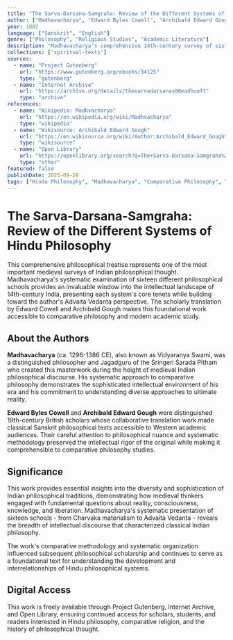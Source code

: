 ```yaml
---
title: "The Sarva-Darsana-Samgraha: Review of the Different Systems of Hindu Philosophy"
author: ["Madhavacharya", "Edward Byles Cowell", "Archibald Edward Gough"]
year: 1882
language: ["Sanskrit", "English"]
genre: ["Philosophy", "Religious Studies", "Academic Literature"]
description: "Madhavacharya's comprehensive 14th-century survey of sixteen Hindu philosophical systems, translated by Edward Cowell and Archibald Gough. This foundational text provides systematic analysis of diverse philosophical schools from materialism to Advaita Vedanta, representing one of the most important medieval surveys of Indian philosophical thought."
collections: ['spiritual-texts']
sources:
  - name: "Project Gutenberg"
    url: "https://www.gutenberg.org/ebooks/34125"
    type: "gutenberg"
  - name: "Internet Archive"
    url: "https://archive.org/details/thesarvadarsanas00madhuoft"
    type: "archive"
references:
  - name: "Wikipedia: Madhvacharya"
    url: "https://en.wikipedia.org/wiki/Madhvacharya"
    type: "wikipedia"
  - name: "Wikisource: Archibald Edward Gough"
    url: "https://en.wikisource.org/wiki/Author:Archibald_Edward_Gough"
    type: "wikisource"
  - name: "Open Library"
    url: "https://openlibrary.org/search?q=The+Sarva-Darsana-Samgraha%2C+or+Review+of+the+different+systems+of+Hindu+philosophy&mode=everything"
    type: "other"
featured: false
publishDate: 2025-09-28
tags: ["Hindu Philosophy", "Madhavacharya", "Comparative Philosophy", "Advaita Vedanta", "Indian Philosophy", "Philosophical Systems", "Edward Cowell", "Archibald Gough", "Medieval Philosophy", "Sanskrit Literature", "Vedanta", "Philosophical Survey"]
---
```


# The Sarva-Darsana-Samgraha: Review of the Different Systems of Hindu Philosophy

This comprehensive philosophical treatise represents one of the most important medieval surveys of Indian philosophical thought. Madhavacharya's systematic examination of sixteen different philosophical schools provides an invaluable window into the intellectual landscape of 14th-century India, presenting each system's core tenets while building toward the author's Advaita Vedanta perspective. The scholarly translation by Edward Cowell and Archibald Gough makes this foundational work accessible to comparative philosophy and modern academic study.

## About the Authors

**Madhavacharya** (ca. 1296-1386 CE), also known as Vidyaranya Swami, was a distinguished philosopher and Jagadguru of the Śringeri Śarada Pītham who created this masterwork during the height of medieval Indian philosophical discourse. His systematic approach to comparative philosophy demonstrates the sophisticated intellectual environment of his era and his commitment to understanding diverse approaches to ultimate reality.

**Edward Byles Cowell** and **Archibald Edward Gough** were distinguished 19th-century British scholars whose collaborative translation work made classical Sanskrit philosophical texts accessible to Western academic audiences. Their careful attention to philosophical nuance and systematic methodology preserved the intellectual rigor of the original while making it comprehensible to comparative philosophy studies.

## Significance

This work provides essential insights into the diversity and sophistication of Indian philosophical traditions, demonstrating how medieval thinkers engaged with fundamental questions about reality, consciousness, knowledge, and liberation. Madhavacharya's systematic presentation of sixteen schools - from Charvaka materialism to Advaita Vedanta - reveals the breadth of intellectual discourse that characterized classical Indian philosophy.

The work's comparative methodology and systematic organization influenced subsequent philosophical scholarship and continues to serve as a foundational text for understanding the development and interrelationships of Hindu philosophical systems.

## Digital Access

This work is freely available through Project Gutenberg, Internet Archive, and Open Library, ensuring continued access for scholars, students, and readers interested in Hindu philosophy, comparative religion, and the history of philosophical thought.